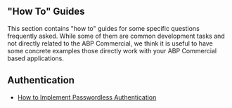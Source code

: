 ## "How To" Guides

This section contains "how to" guides for some specific questions frequently asked. While some of them are common development tasks and not directly related to the ABP Commercial, we think it is useful to have some concrete examples those directly work with your ABP Commercial based applications.

## Authentication

* [How to Implement Passwordless Authentication](implementing-passwordless-authentication.md)
